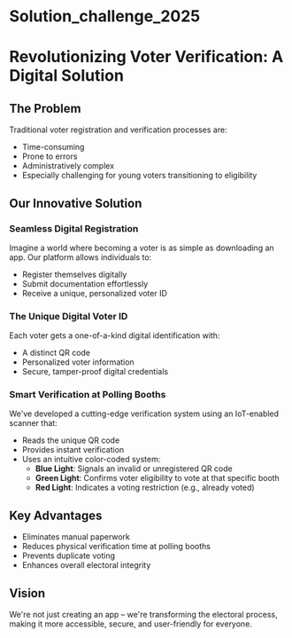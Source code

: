 # Solution_challenge_2025
# Revolutionizing Voter Verification: A Digital Solution

## The Problem
Traditional voter registration and verification processes are:
- Time-consuming
- Prone to errors
- Administratively complex
- Especially challenging for young voters transitioning to eligibility

## Our Innovative Solution

### Seamless Digital Registration
Imagine a world where becoming a voter is as simple as downloading an app. Our platform allows individuals to:
- Register themselves digitally
- Submit documentation effortlessly
- Receive a unique, personalized voter ID

### The Unique Digital Voter ID
Each voter gets a one-of-a-kind digital identification with:
- A distinct QR code
- Personalized voter information
- Secure, tamper-proof digital credentials

### Smart Verification at Polling Booths
We've developed a cutting-edge verification system using an IoT-enabled scanner that:
- Reads the unique QR code
- Provides instant verification
- Uses an intuitive color-coded system:
  - **Blue Light**: Signals an invalid or unregistered QR code
  - **Green Light**: Confirms voter eligibility to vote at that specific booth
  - **Red Light**: Indicates a voting restriction (e.g., already voted)

## Key Advantages
- Eliminates manual paperwork
- Reduces physical verification time at polling booths
- Prevents duplicate voting
- Enhances overall electoral integrity

## Vision
We're not just creating an app – we're transforming the electoral process, making it more accessible, secure, and user-friendly for everyone.
